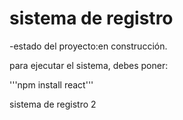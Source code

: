<h1>sistema de registro</h1>

-estado del proyecto:en construcción.

para ejecutar el sistema, debes poner:

'''npm install react'''
 
sistema de registro 2
